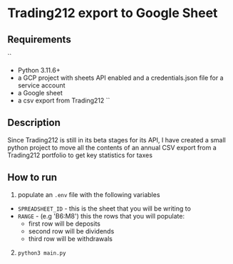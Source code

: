 # Trading212 export to Google Sheet

## Requirements
`` 
- Python 3.11.6+ 
- a GCP project with sheets API enabled and a credentials.json file for a service account
- a Google sheet
- a csv export from Trading212
``

## Description

Since Trading212 is still in its beta stages for its API, I have created a small python project to move all the contents of an annual CSV export from a  Trading212 portfolio to get key statistics for taxes 

## How to run

1. populate an `.env` file with the following variables
 - `SPREADSHEET_ID` - this is the sheet that you will be writing to
 - `RANGE` - (e.g 'B6:M8') this the rows that you will populate:
    - first row will be deposits
    - second row will be dividends
    - third row will be withdrawals

2. `python3 main.py`